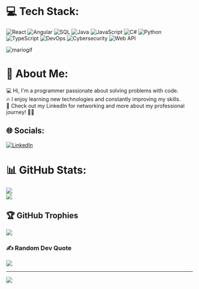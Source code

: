 # 💻 Tech Stack:
![React](https://img.shields.io/badge/React-%2320232a.svg?style=plastic&logo=react&logoColor=%2361DAFB) ![Angular](https://img.shields.io/badge/Angular-%23DD0031.svg?style=plastic&logo=angular&logoColor=white) ![SQL](https://img.shields.io/badge/SQL-%2300f.svg?style=plastic&logo=sql&logoColor=white) ![Java](https://img.shields.io/badge/java-%23ED8B00.svg?style=plastic&logo=java&logoColor=white) ![JavaScript](https://img.shields.io/badge/JavaScript-%23F7DF1E.svg?style=plastic&logo=javascript&logoColor=black) ![C#](https://img.shields.io/badge/C%23-%2395120e.svg?style=plastic&logo=c-sharp&logoColor=white) ![Python](https://img.shields.io/badge/Python-3670A0?style=plastic&logo=python&logoColor=ffdd54) ![TypeScript](https://img.shields.io/badge/TypeScript-%23007ACC.svg?style=plastic&logo=typescript&logoColor=white) ![DevOps](https://img.shields.io/badge/DevOps-%23F05033.svg?style=plastic&logo=devops&logoColor=white) ![Cybersecurity](https://img.shields.io/badge/Cybersecurity-%23121011.svg?style=plastic&logo=cybersecurity&logoColor=white) ![Web API](https://img.shields.io/badge/Web%20API-%231572B6.svg?style=plastic&logo=web%20api&logoColor=white)

![mariogif](https://user-images.githubusercontent.com/106872157/215724440-9460fed9-ff26-4884-8491-f13c228d4cb2.gif)

# 💫 About Me:
💻 Hi, I'm a programmer passionate about solving problems with code. <br>🔥 I enjoy learning new technologies and constantly improving my skills. <br>🚀 Check out my LinkedIn for networking and more about my professional journey! 👨‍💻

## 🌐 Socials:
[![LinkedIn](https://img.shields.io/badge/LinkedIn-%230077B5.svg?logo=linkedin&logoColor=white)](https://linkedin.com/in/mrtngrulyo)

# 📊 GitHub Stats:
![](https://github-readme-stats.vercel.app/api?username=mrtng1&theme=swift&hide_border=false&include_all_commits=true&count_private=true)<br/>
![](https://github-readme-stats.vercel.app/api/top-langs/?username=mrtng1&theme=swift&hide_border=false&include_all_commits=true&count_private=true&layout=compact)

## 🏆 GitHub Trophies
![](https://github-profile-trophy.vercel.app/?username=mrtng1&theme=oldie&no-frame=false&no-bg=false&margin-w=4)

### ✍️ Random Dev Quote
![](https://quotes-github-readme.vercel.app/api?type=vetical&theme=radical)

---
[![](https://visitcount.itsvg.in/api?id=mrtng1&icon=5&color=12)](https://visitcount.itsvg.in)

